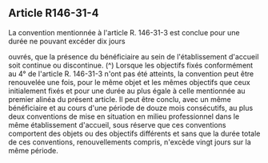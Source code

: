 ## Article R146-31-4

La convention mentionnée à l'article R. 146-31-3 est conclue pour une durée ne pouvant excéder dix jours

ouvrés, que la présence du bénéficiaire au sein de l'établissement d'accueil soit continue ou discontinue. (^)
Lorsque les objectifs fixés conformément au 4° de l'article R. 146-31-3 n'ont pas été atteints, la convention
peut être renouvelée une fois, pour le même objet et les mêmes objectifs que ceux initialement fixés et pour
une durée au plus égale à celle mentionnée au premier alinéa du présent article.
Il peut être conclu, avec un même bénéficiaire et au cours d'une période de douze mois consécutifs, au plus
deux conventions de mise en situation en milieu professionnel dans le même établissement d'accueil, sous
réserve que ces conventions comportent des objets ou des objectifs différents et sans que la durée totale de
ces conventions, renouvellements compris, n'excède vingt jours sur la même période.

